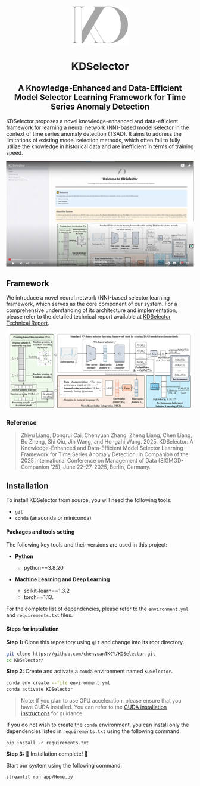 <p align="center">
<img width="150" src="./app/fig/KD_Logo.png"/>
</p>


<h1 align="center">KDSelector
</h1>
<h2 align="center"> A Knowledge-Enhanced and Data-Efficient Model Selector Learning Framework for Time Series Anomaly Detection</h2>

KDSelector proposes a novel knowledge-enhanced and data-efficient framework for learning a neural network (NN)-based model selector in the context of time series anomaly detection (TSAD). It aims to address the limitations of existing model selection methods, which often fail to fully utilize the knowledge in historical data and are inefficient in terms of training speed. 

[![Please view our demonstration video. ](./app/fig/video_cover.png)]( https://youtu.be/2uqupDWvTF0.)

## Framework

We introduce a novel neural network (NN)-based selector learning framework, which serves as the core component of our system. For a comprehensive understanding of its architecture and implementation, please refer to the detailed technical report available at [KDSelector Technical Report](https://github.com/chenyuanTKCY/KDSelector/blob/master/report/KDSelector%20Technical%20Report.pdf).

![Framework](./app/fig/System_Overview.png)
<!-- 
<iframe src="https://pdf-embed-api.com/?url=https://github.com/chenyuanTKCY/KDSelector/blob/master/app/fig/framework.pdf" width="100%" height="600px"></iframe> -->

### Reference

> Zhiyu Liang, Dongrui Cai, Chenyuan Zhang, Zheng Liang, Chen Liang, Bo Zheng, Shi Qiu, Jin Wang, and Hongzhi Wang. 2025. KDSelector: A Knowledge-Enhanced and Data-Efficient Model Selector Learning Framework for Time Series Anomaly Detection. In Companion of the 2025 International Conference on Management of Data (SIGMOD-Companion ’25), June 22–27, 2025, Berlin, Germany. 

## Installation

To install KDSelector from source, you will need the following tools:
- `git`
- `conda` (anaconda or miniconda)

#### Packages and tools setting

The following key tools and their versions are used in this project:
- **Python**
  - python==3.8.20

- **Machine Learning and Deep Learning**
  - scikit-learn==1.3.2
  - torch==1.13.

For the complete list of dependencies, please refer to the `environment.yml` and `requirements.txt` files.

#### Steps for installation

**Step 1:** Clone this repository using `git` and change into its root directory.

```bash
git clone https://github.com/chenyuanTKCY/KDSelector.git
cd KDSelector/
```

**Step 2:** Create and activate a `conda` environment named `KDSelector`.

```bash
conda env create --file environment.yml
conda activate KDSelector
```
> Note: If you plan to use GPU acceleration, please ensure that you have CUDA installed. You can refer to the [CUDA installation instructions](https://developer.nvidia.com/cuda-downloads) for guidance.
   
If you do not wish to create the `conda` environment, you can install only the dependencies listed in `requirements.txt` using the following command:
```
pip install -r requirements.txt
```

**Step 3:** :clap: Installation complete! :clap:

Start our system using the following command:
```bash
streamlit run app/Home.py
```


